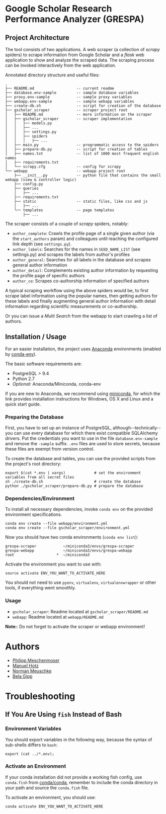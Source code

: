 # Google Scholar Research Performance Analyzer (GRESPA)

## Project Architecture

The tool consists of two applications. A web scraper (a collection of *scrapy* spiders) to scrape information
 from Google Scholar and a *flask* web application to show and analyze the scraped data. The scraping process can be invoked
 interactively from the web application.

Annotated directory structure and useful files:
```
.
├── README.md                   -- current readme
├── database.env-sample         -- sample database variables
├── proxy.env-sample            -- sample proxy variables
├── webapp.env-sample           -- sample webapp variables
├── create-db.sh                -- script for creation of the database
├── gscholar_scraper            -- scraper project root
│   ├── README.md               -- more information on the scraper
│   ├── gscholar_scraper        -- scraper implementation
│   │   ├── models.py
│   │   ├── ...
│   │   ├── settings.py
│   │   ├── spiders
│   │   │   ├── ...
│   ├── main.py                 -- programmatic access to the spiders
│   ├── prepare-db.py           -- script for creation of tables
│   ├── names.txt               -- list of 1000 most frequent english names
│   ├── requirements.txt
│   └── scrapy.cfg              -- config for scrapy
└── webapp                      -- webapp project root
    ├── __init__.py             -- python file that contains the small webapp (view & controller logic)
    ├── config.py
    ├── queries
    │   ├── ...
    ├── requirements.txt
    ├── static                  -- static files, like css and js
    │   ├── ...
    └── templates               -- page templates
        ├── ...
```

The scraper consists of a couple of *scrapy* spiders, notably:

- `author_complete`: Crawls the profile page of a single given author (via the `start_authors` param) and colleagues until reaching the configured link depth (see `settings.py`).
- `author_labels`: Searches for the names in `SEED_NAME_LIST` (see settings.py) and scrapes the labels from author's
   profiles
- `author_general`: Searches for all labels in the database and scrapes general author information
- `author_detail`: Complements existing author information by requesting the profile page of specific authors
- `author_co`: Scrapes co-authorship information of specified authors

A typical scraping workflow using the above spiders would be, to first scrape label information using the popular names,
then getting authors for these labels and finally augmenting general author information with detail information regarding
scientific measurements or co-authorship.

Or you can issue a *Multi Search* from the webapp to start crawling a list of authors.

## Installation / Usage

For an easier installation, the project uses [Anaconda](https://docs.continuum.io/anaconda/index) environments (enabled by [conda-env](https://github.com/conda/conda-env)).

The basic software requirements are:

- PostgreSQL > 9.4
- Python 2.7
- *Optional:* Anaconda/Miniconda, conda-env

If you are new to Anaconda, we recommend using [miniconda](http://conda.pydata.org/miniconda.html), for which the link provides installation instructions for Windows, OS X and Linux and a quick start guide.

### Preparing the Database

First, you have to set up an instance of PostgreSQL, although--technically--you can use every database for which there exist compatible SQLAlchemy drivers. Put the credentials you want to use in the file `database.env-sample` and remove the `-sample` suffix. `.env` files are used to store secrets, because these files are exempt from version control.

To create the database and tables, you can use the provided scripts from the project's root directory:

```
export $(cat *.env | xargs)             # set the environment variables from all secret files
sh ./create-db.sh                       # create the database
python ./gscholar_scraper/prepare-db.py # prepare the database
```

### Dependencies/Environment

To install all necessary dependencies, invoke `conda env` on the provided environment specifications.

```
conda env create --file webapp/environment.yml
conda env create --file gscholar_scraper/environment.yml
```

Now you should have two conda environments (`conda env list`):
```
grespa-scraper            ~/miniconda3/envs/grespa-scraper
grespa-webapp             ~/miniconda3/envs/grespa-webapp
root                   *  ~/miniconda3
```

Activate the environment you want to use with:
```
source activate ENV_YOU_WANT_TO_ACTIVATE_HERE
```

You should not need to use `pyenv`, `virtualenv`, `virtualenvwrapper` or other tools, if everything went smoothly.


### Usage

- `gscholar_scraper`: Readme located at `gscholar_scraper/README.md`
- `webapp`: Readme located at `webapp/README.md`

**Note:**: Do not forget to activate the scraper or webapp environment!


# Authors

- [Philipp Meschenmoser](mailto:philipp.meschenmoser@uni.kn)
- [Manuel Hotz](mailto:manuel.hotz@uni.kn)
- [Norman Meuschke](norman.meuschke@uni.kn)
- [Bela Gipp](bela.gipp@uni.kn)


# Troubleshooting


## If You Are Using `fish` Instead of Bash

### Environment Variables
You should export variables in the following way, because the syntax of sub-shells differs to `bash`:
```
export (cat ../*.env);
```

### Activate an Environment

If your conda installation did not provide a working fish config, use `conda.fish` from [conda/conda](https://github.com/conda/conda/blob/645e39dfc3cee1db73de294faaa7f33ca1c981cf/shell/conda.fish), remember to include the conda directory in your path and source the `conda.fish` file.

To activate an environment, you should use:
```
conda activate ENV_YOU_WANT_TO_ACTIVATE_HERE
```